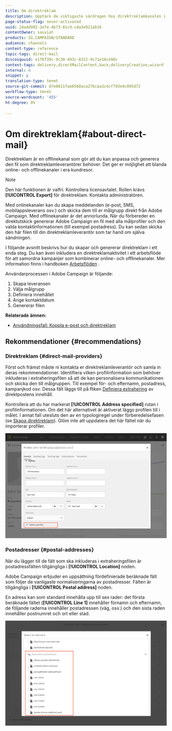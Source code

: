 ```yaml
---
title: Om direktreklam
description: Upptäck de viktigaste särdragen hos direktreklamkanalen i Adobe Campaign.
page-status-flag: never-activated
uuid: 24add992-2efe-4b73-81c9-cda3e921ab16
contentOwner: sauviat
products: SG_CAMPAIGN/STANDARD
audience: channels
content-type: reference
topic-tags: direct-mail
discoiquuid: e1fbf39c-9c30-493c-8322-9c71e18ce98c
context-tags: delivery,directMailContent,back;deliveryCreation,wizard
internal: n
snippet: y
translation-type: tm+mt
source-git-commit: 87e0611fae0560aca276caa3c4cf793e9c095d72
workflow-type: tm+mt
source-wordcount: '455'
ht-degree: 0%

---
```



# Om direktreklam{#about-direct-mail}

Direktreklam är en offlinekanal som gör att du kan anpassa och generera den fil som direktreklamleverantörer behöver. Det ger er möjlighet att blanda online- och offlinekanaler i era kundresor.

>[!NOTE]
>
>Den här funktionen är valfri. Kontrollera licensavtalet. Rollen krävs **[!UICONTROL Export]** för direktreklam. Kontakta administratören.

Med onlinekanaler kan du skapa meddelanden (e-post, SMS, mobilappsleverans osv.) och skicka dem till er målgrupp direkt från Adobe Campaign. Med offlinekanaler är det annorlunda. När du förbereder en direktutskick genererar Adobe Campaign en fil med alla målprofiler och den valda kontaktinformationen (till exempel postadress). Du kan sedan skicka den här filen till din direktreklamleverantör som tar hand om själva sändningen.

I följande avsnitt beskrivs hur du skapar och genererar direktreklam i ett enda steg. Du kan även inkludera en direktreklamaktivitet i ett arbetsflöde för att samordna kampanjer som kombinerar online- och offlinekanaler. Mer information finns i handboken [Arbetsflöden](../../automating/using/get-started-workflows.md) .

Användarprocessen i Adobe Campaign är följande:

1. Skapa leveransen
1. Välja målgrupp
1. Definiera innehållet
1. Ange kontaktdatum
1. Genererar filen

**Relaterade ämnen:**

* [Användningsfall: Koppla e-post och direktreklam](../../automating/using/coupling-email-direct-mail.md)

## Rekommendationer {#recommendations}

### Direktreklam {#direct-mail-providers}

Först och främst måste ni kontakta er direktreklamleverantör och samla in deras rekommendationer. Identifiera vilken profilinformation som behöver inkluderas i extraheringsfilen så att de kan personalisera kommunikationen och skicka den till målgruppen. Till exempel för- och efternamn, postadress, kampanjkod osv. Dessa fält läggs till på fliken [Definiera extrahering](../../channels/using/defining-the-direct-mail-content.md#defining-the-extraction) av direktpostens innehåll.

Kontrollera att du har markerat **[!UICONTROL Address specified]** rutan i profilinformationen. Om det här alternativet är aktiverat läggs profilen till i målet. I annat fall utesluts den av en typologiregel under förberedelsefasen (se [Skapa direktreklam](../../channels/using/creating-the-direct-mail.md)). Glöm inte att uppdatera det här fältet när du importerar profiler.

![](assets/direct_mail_22.png)

### Postadresser {#postal-addresses}

När du lägger till de fält som ska inkluderas i extraheringsfilen är postadressfälten tillgängliga i **[!UICONTROL Location]** noden.

Adobe Campaign erbjuder en uppsättning fördefinierade beräknade fält som följer de vanligaste normaliseringarna av postadresser. Fälten är tillgängliga i **[!UICONTROL Postal address]** noden.

En adress kan som standard innehålla upp till sex rader: det första beräknade fältet (**[!UICONTROL Line 1]** innehåller förnamn och efternamn, de följande raderna innehåller postadressen (väg, osv.) och den sista raden innehåller postnumret och ort eller stad.

![](assets/direct_mail_23.png)

